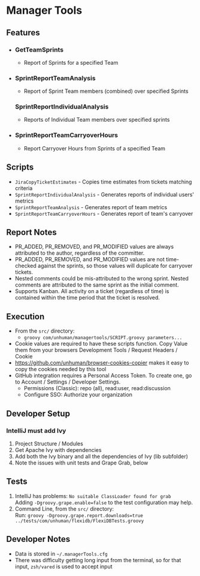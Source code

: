# Manager Tools

## Features
- ### GetTeamSprints
  - Report of Sprints for a specified Team
- ### SprintReportTeamAnalysis
  - Report of Sprint Team members (combined) over specified Sprints
  ### SprintReportIndividualAnalysis
  - Reports of Individual Team members over specified sprints 
- ### SprintReportTeamCarryoverHours
  - Report Carryover Hours from Sprints of a specified Team 

## Scripts
- `JiraCopyTicketEstimates` - Copies time estimates from tickets matching criteria
- `SprintReportIndividualAnalysis` - Generates reports of individual users' metrics
- `SprintReportTeamAnalysis` - Generates report of team metrics
- `SprintReportTeamCarryoverHours` - Generates report of team's carryover

## Report Notes
- PR_ADDED, PR_REMOVED, and PR_MODIFIED values are always attributed to the author, regardless of the committer.
- PR_ADDED, PR_REMOVED, and PR_MODIFIED values are not time-checked against the sprints, so those values will duplicate for carryover tickets.
- Nested comments could be mis-attributed to the wrong sprint.  Nested comments are attributed to the same sprint as the initial comment. 
- Supports Kanban.  All activity on a ticket (regardless of time) is contained within the time period that the ticket is resolved.

## Execution
- From the `src/` directory:
  - `groovy com/unhuman/managertools/SCRIPT.groovy parameters...`
- Cookie values are required to have these scripts function.  Copy Value them from your browsers Development Tools / Request Headers / Cookie
- https://github.com/unhuman/browser-cookies-copier makes it easy to copy the cookies needed by this tool
- GitHub integration requires a Personal Access Token.  To create one, go to Account / Settings / Developer Settings.
  - Permissions (Classic): repo (all), read:user, read:discussion
  - Configure SSO: Authorize your organization

## Developer Setup
### IntelliJ must add Ivy
1. Project Structure / Modules
1. Get Apache Ivy with dependencies 
1. Add both the Ivy binary and all the dependencies of Ivy (lib subfolder)
1. Note the issues with unit tests and Grape Grab, below

## Tests
1. IntelliJ has problems: `No suitable ClassLoader found for grab`  
Adding `-Dgroovy.grape.enable=false` to the test configuration may help.
1. Command Line, from the `src/` directory:  
Run: `groovy -Dgroovy.grape.report.downloads=true ../tests/com/unhuman/flexidb/FlexiDBTests.groovy`

## Developer Notes
- Data is stored in `~/.managerTools.cfg`
- There was difficulty getting long input from the terminal, so for that input, `zsh/vared` is used to accept input
